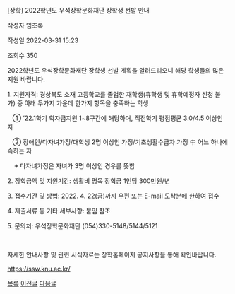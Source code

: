



[장학] 2022학년도 우석장학문화재단 장학생 선발 안내





작성자
임초록


작성일
2022-03-31 15:23


조회수
350




﻿2022학년도 우석장학문화재단 장학생 선발 계획을 알려드리오니 해당 학생들의 많은 지원 바랍니다.  


  


1. 지원자격: 경상북도 소재 고등학교를 졸업한 재학생(휴학생 및 휴학예정자 신청 불가) 중 아래 두가지 가운데 한가지 항목을 충족하는 학생

   ① ’22.1학기 학자금지원 1~8구간에 해당하며, 직전학기 평점평균 3.0/4.5 이상인 자

   ② 장애인/다자녀가정/대학생 2명 이상인 가정/기초생활수급자 가정 中 어느 하나에 속하는 자

    ※ 다자녀가정은 자녀가 3명 이상인 경우를 뜻함

2. 장학금액 및 지원기간: 생활비 명목 장학금 1인당 300만원/년

3. 접수기간 및 방법: 2022. 4. 22(금)까지 우편 또는 E-mail 도착분에 한하여 접수

4. 제출서류 등 기타 세부사항: 붙임 참조

5. 문의처: 우석장학문화재단 (054)330-5148/5144/5121

 

  


자세한 안내사항 및 관련 서식자료는 장학홈페이지 공지사항을 통해 확인바랍니다. 

<https://ssw.knu.ac.kr/>

  
  


  








[목록](https://computer.knu.ac.kr/06_sub/02_sub.html?key=&keyfield=&category=&page=1&bbs_code=Site_BBS_25)
[이전글](https://computer.knu.ac.kr/06_sub/02_sub.html?bbs_cmd=view&page=1&key=&keyfield=&category=&no=3734&bbs_code=Site_BBS_25)
[다음글](https://computer.knu.ac.kr/06_sub/02_sub.html?bbs_cmd=view&page=1&key=&keyfield=&category=&no=3736&bbs_code=Site_BBS_25)




